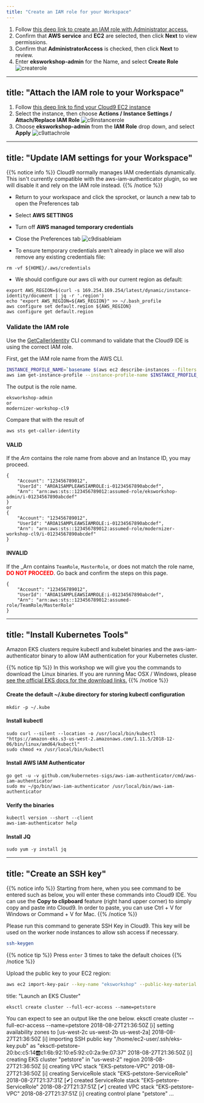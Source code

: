 ```yaml
---
title: "Create an IAM role for your Workspace"
---
```

1. Follow [this deep link to create an IAM role with Administrator access.](https://console.aws.amazon.com/iam/home#/roles$new?step=review&commonUseCase=EC2%2BEC2&selectedUseCase=EC2&policies=arn:aws:iam::aws:policy%2FAdministratorAccess)
1. Confirm that **AWS service** and **EC2** are selected, then click **Next** to view permissions.
1. Confirm that **AdministratorAccess** is checked, then click **Next** to review.
1. Enter **eksworkshop-admin** for the Name, and select **Create Role**
![createrole](/images/createrole.png)

---
title: "Attach the IAM role to your Workspace"
---

1. Follow [this deep link to find your Cloud9 EC2 instance](https://console.aws.amazon.com/ec2/v2/home?#Instances:tag:Name=aws-cloud9-eksworkshop*;sort=desc:launchTime)
1. Select the instance, then choose **Actions / Instance Settings / Attach/Replace IAM Role**
![c9instancerole](/images/c9instancerole.png)
1. Choose **eksworkshop-admin** from the **IAM Role** drop down, and select **Apply**
![c9attachrole](/images/c9attachrole.png)


---
title: "Update IAM settings for your Workspace"
---

{{% notice info %}}
Cloud9 normally manages IAM credentials dynamically. This isn't currently compatible with
the aws-iam-authenticator plugin, so we will disable it and rely on the IAM role instead.
{{% /notice %}}

- Return to your workspace and click the sprocket, or launch a new tab to open the Preferences tab
- Select **AWS SETTINGS**
- Turn off **AWS managed temporary credentials**
- Close the Preferences tab
![c9disableiam](/images/c9disableiam.png)

- To ensure temporary credentials aren't already in place we will also remove
any existing credentials file:
```
rm -vf ${HOME}/.aws/credentials
```

- We should configure our aws cli with our current region as default:
```
export AWS_REGION=$(curl -s 169.254.169.254/latest/dynamic/instance-identity/document | jq -r '.region')
echo "export AWS_REGION=${AWS_REGION}" >> ~/.bash_profile
aws configure set default.region ${AWS_REGION}
aws configure get default.region
```

### Validate the IAM role

Use the [GetCallerIdentity](https://docs.aws.amazon.com/cli/latest/reference/sts/get-caller-identity.html) CLI command to validate that the Cloud9 IDE is using the correct IAM role.

First, get the IAM role name from the AWS CLI.
```bash
INSTANCE_PROFILE_NAME=`basename $(aws ec2 describe-instances --filters Name=tag:Name,Values=aws-cloud9-${C9_PROJECT}-${C9_PID} | jq -r '.Reservations[0].Instances[0].IamInstanceProfile.Arn' | awk -F "/" "{print $2}")`
aws iam get-instance-profile --instance-profile-name $INSTANCE_PROFILE_NAME --query "InstanceProfile.Roles[0].RoleName" --output text
```

The output is the role name.

```output
eksworkshop-admin
or
modernizer-workshop-cl9
```

Compare that with the result of

```bash
aws sts get-caller-identity
```

#### VALID

If the _Arn_ contains the role name from above and an Instance ID, you may proceed.

```output
{
    "Account": "123456789012",
    "UserId": "AROA1SAMPLEAWSIAMROLE:i-01234567890abcdef",
    "Arn": "arn:aws:sts::123456789012:assumed-role/eksworkshop-admin/i-01234567890abcdef"
}
or
{
    "Account": "123456789012",
    "UserId": "AROA1SAMPLEAWSIAMROLE:i-01234567890abcdef",
    "Arn": "arn:aws:sts::123456789012:assumed-role/modernizer-workshop-cl9/i-01234567890abcdef"
}
```

#### INVALID

If the _Arn contains `TeamRole`, `MasterRole`, or does not match the role name, <span style="color: red;">**DO NOT PROCEED**</span>. Go back and confirm the steps on this page.

```output
{
    "Account": "123456789012",
    "UserId": "AROA1SAMPLEAWSIAMROLE:i-01234567890abcdef",
    "Arn": "arn:aws:sts::123456789012:assumed-role/TeamRole/MasterRole"
}
```


---
title: "Install Kubernetes Tools"
---

Amazon EKS clusters require kubectl and kubelet binaries and the aws-iam-authenticator
binary to allow IAM authentication for your Kubernetes cluster.

{{% notice tip %}}
In this workshop we will give you the commands to download the Linux
binaries. If you are running Mac OSX / Windows, please [see the official EKS docs
for the download links.](https://docs.aws.amazon.com/eks/latest/userguide/getting-started.html)
{{% /notice %}}

#### Create the default ~/.kube directory for storing kubectl configuration
```
mkdir -p ~/.kube
```

#### Install kubectl
```
sudo curl --silent --location -o /usr/local/bin/kubectl "https://amazon-eks.s3-us-west-2.amazonaws.com/1.11.5/2018-12-06/bin/linux/amd64/kubectl"
sudo chmod +x /usr/local/bin/kubectl
```

#### Install AWS IAM Authenticator
```
go get -u -v github.com/kubernetes-sigs/aws-iam-authenticator/cmd/aws-iam-authenticator
sudo mv ~/go/bin/aws-iam-authenticator /usr/local/bin/aws-iam-authenticator
```

#### Verify the binaries
```
kubectl version --short --client
aws-iam-authenticator help
```

#### Install JQ
```
sudo yum -y install jq
```
---
title: "Create an SSH key"
---

{{% notice info %}}
Starting from here, when you see command to be entered such as below, you will enter these commands into Cloud9 IDE. You can use the **Copy to clipboard** feature (right hand upper corner) to simply copy and paste into Cloud9. In order to paste, you can use Ctrl + V for Windows or Command + V for Mac.
{{% /notice %}}

Please run this command to generate SSH Key in Cloud9. This key will be used on the worker node instances to allow ssh access if necessary.

```bash
ssh-keygen
```

{{% notice tip %}}
Press `enter` 3 times to take the default choices
{{% /notice %}}

Upload the public key to your EC2 region:

```bash
aws ec2 import-key-pair --key-name "eksworkshop" --public-key-material file://~/.ssh/id_rsa.pub
```

title: "Launch an EKS Cluster"

```
eksctl create cluster --full-ecr-access --name=petstore
```

You can expect to see an output like the one below.
eksctl create cluster --full-ecr-access --name=petstore
2018-08-27T21:36:50Z [ℹ]  setting availability zones to [us-west-2c us-west-2b us-west-2a]
2018-08-27T21:36:50Z [ℹ]  importing SSH public key "/home/ec2-user/.ssh/eks-key.pub" as "eksctl-petstore-20:bc:c5:14:ab:c1:6b:92:10:e5:92:c0:2a:9e:07:37"
2018-08-27T21:36:50Z [ℹ]  creating EKS cluster "petstore" in "us-west-2" region
2018-08-27T21:36:50Z [ℹ]  creating VPC stack "EKS-petstore-VPC"
2018-08-27T21:36:50Z [ℹ]  creating ServiceRole stack "EKS-petstore-ServiceRole"
2018-08-27T21:37:31Z [✔]  created ServiceRole stack "EKS-petstore-ServiceRole"
2018-08-27T21:37:51Z [✔]  created VPC stack "EKS-petstore-VPC"
2018-08-27T21:37:51Z [ℹ]  creating control plane "petstore"
...
